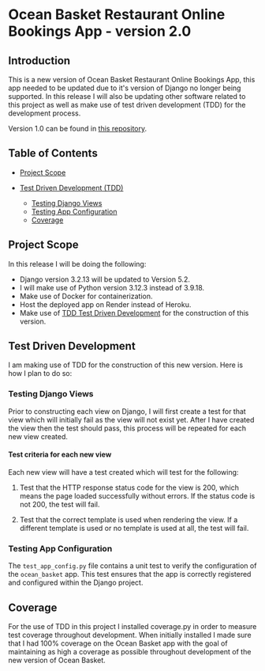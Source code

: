# Ocean Basket Restaurant Online Bookings App -  version 2.0

## Introduction

This is a new version of Ocean Basket Restaurant Online Bookings App, this app needed to be updated due to it's version of Django no longer being supported. In this release I will also be updating other software related to this project as well as make use of test driven development (TDD) for the development process.

Version 1.0 can be found in [this repository](https://github.com/Joao4569/ocean-basket-restaurant).

## Table of Contents

* [Project Scope](#Project-Scope)

* [Test Driven Development (TDD)](#Test-Driven-Development)
	* [Testing Django Views](#Testing-Django-Views)
	* [Testing App Configuration](#Testing-App-Configuration)
	* [Coverage](#Coverage)

## Project Scope

In this release I will be doing the following:

 - Django version 3.2.13 will be updated to Version 5.2.
 - I will make use of Python version 3.12.3 instead of 3.9.18.
 - Make use of Docker for containerization.
 - Host the deployed app on Render instead of Heroku.
 - Make use of [TDD Test Driven Development](#Test-Driven-Development) for the construction of this version.

## Test Driven Development

I am making use of TDD for the construction of this new version. Here is how I plan to do so:

### Testing Django Views

Prior to constructing each view on Django, I will first create a test for that view which will initially fail as the view will not exist yet. After I have created the view then the test should pass, this process will be repeated for each new view created.

#### Test criteria for each new view

Each new view will have a test created which will test for the following:

1. Test that the HTTP response status code for the view is 200, which means the page loaded successfully without errors. If the status code is not 200, the test will fail.

2. Test that the correct template is used when rendering the view. If a different template is used or no template is used at all, the test will fail.

### Testing App Configuration

The `test_app_config.py` file contains a unit test to verify the configuration of the `ocean_basket` app. This test ensures that the app is correctly registered and configured within the Django project.

## Coverage

For the use of TDD in this project I installed coverage.py in order to measure test coverage throughout development. When initially installed I made sure that I had 100% coverage on the Ocean Basket app with the goal of maintaining as high a coverage as possible throughout development of the new version of Ocean Basket.

